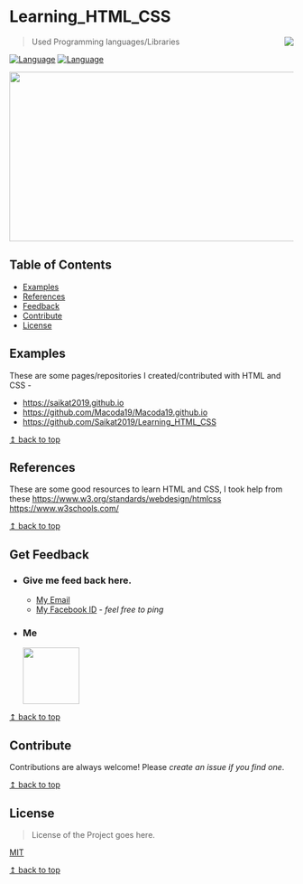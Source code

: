# Learning_HTML_CSS 

<img src="https://raw.githubusercontent.com/Saikat2019/MY_README_TEMPLATE/master/README_RES/icon.jpeg" align="right" />

> Used Programming languages/Libraries

[![Language](https://img.shields.io/badge/HTML-5-009900.svg)](https://www.w3.org/standards/webdesign/htmlcss)
[![Language](https://img.shields.io/badge/CSS-4-8f00b3.svg)](https://www.w3.org/standards/webdesign/htmlcss)

<p align="center" >
<img src="README_RES/codesnippet.jpg" height="300" width="600">
</p>

## Table of Contents
- [Examples](#Examples)
- [References](#References)
- [Feedback](#Get-Feedback)
- [Contribute](#Contribute)
- [License](#License)

## Examples

These are some pages/repositories I created/contributed with HTML and CSS - 
- https://saikat2019.github.io
- https://github.com/Macoda19/Macoda19.github.io
- https://github.com/Saikat2019/Learning_HTML_CSS  

[↥ back to top](#table-of-contents)

## References

These are some good resources to learn HTML and CSS, I took help from these 
  https://www.w3.org/standards/webdesign/htmlcss
  https://www.w3schools.com/

[↥ back to top](#table-of-contents)

## Get Feedback

 -	### Give me feed back here.
	 - [My Email](mailto:saikatmondal410@iitkgp.ac.in) 
	 - [My Facebook ID](https://www.facebook.com/profile.php?id=100011440244328) - *feel free to ping*
 -  ### Me
 	<p>
		<img src="https://scontent-bom1-1.xx.fbcdn.net/v/t1.0-9/47574379_824621541262513_325880162547662848_n.jpg?_nc_cat=107&_nc_oc=AQnlCMlo-QMFoJAGZjURtqsqx-9WKXjnTFBBnzNrRzPXOFT9GaXsCw_sCzVrFTn_Lvs&_nc_ht=scontent-bom1-1.xx&oh=70f82b34260b22d80b1dd4bad4d81f72&oe=5CC1FE8F" width="100" height="100" >
	</p>

[↥ back to top](#table-of-contents)

## Contribute

Contributions are always welcome!
Please *create an issue if you find one*.

[↥ back to top](#table-of-contents)

## License

>License of the Project goes here.

[MIT](https://choosealicense.com/licenses/mit/)

[↥ back to top](#table-of-contents)
